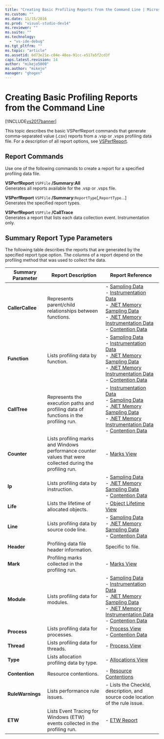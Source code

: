 ```yaml
---
title: "Creating Basic Profiling Reports from the Command Line | Microsoft Docs"
ms.custom: ""
ms.date: 11/15/2016
ms.prod: "visual-studio-dev14"
ms.reviewer: ""
ms.suite: ""
ms.technology: 
  - "vs-ide-debug"
ms.tgt_pltfrm: ""
ms.topic: "article"
ms.assetid: 6d73e21e-c04e-48ea-91cc-e517a5f2cd3f
caps.latest.revision: 14
author: "mikejo5000"
ms.author: "mikejo"
manager: "ghogen"
---
```

# Creating Basic Profiling Reports from the Command Line
[!INCLUDE[vs2017banner](../includes/vs2017banner.md)]

This topic describes the basic VSPerfReport commands that generate comma-separated value (.csv) reports from a .vsp or .vsps profiling data file. For a description of all report options, see [VSPerfReport](../profiling/vsperfreport.md).  
  
## Report Commands  
 Use one of the following commands to create a report for a specified profiling data file.  
  
 **VSPerfReport** `VSPFile` **/Summary:All**  
 Generates all reports available for the .vsp or .vsps file.  
  
 **VSPerfReport** `VSPFile` **/Summary:**`ReportType`[,`ReportType`...]  
 Generates the specified report types.  
  
 **VSPerfReport** `VSPFile` **/CallTrace**  
 Generates a report that lists each data collection event. Instrumentation only.  
  
## Summary Report Type Parameters  
 The following table describes the reports that are generated by the specified report type option. The columns of a report depend on the profiling method that was used to collect the data.  
  
|Summary Parameter|Report Description|Report Reference|  
|-----------------------|------------------------|----------------------|  
|**CallerCallee**|Represents parent/child relationships between functions.|-   [Sampling Data](../profiling/caller-callee-view-sampling-data.md)<br />-   [Instrumentation Data](../profiling/caller-callee-view-instrumentation-data.md)<br />-   [.NET Memory Sampling Data](../profiling/caller-callee-view-dotnet-memory-sampling-data.md)<br />-   [.NET Memory Instrumentation Data](../profiling/caller-callee-view-net-memory-instrumentation-data.md)<br />-   [Contention Data](../profiling/caller-callee-view-contention-data.md)|  
|**Function**|Lists profiling data by function.|-   [Sampling Data](../profiling/functions-view-sampling-data.md)<br />-   [Instrumentation Data](../profiling/functions-view-instrumentation-data.md)<br />-   [.NET Memory Sampling Data](../profiling/functions-view-dotnet-memory-sampling-data.md)<br />-   [.NET Memory Instrumentation Data](../profiling/functions-view-dotnet-memory-instrumentation-data.md)<br />-   [Contention Data](../profiling/functions-view-contention-data.md)|  
|**CallTree**|Represents the execution paths and profiling data of functions in the profiling run.|-   [Instrumentation Data](../profiling/call-tree-view-instrumentation-data.md)<br />-   [Sampling Data](../profiling/call-tree-view-sampling-data.md)<br />-   [.NET Memory Sampling Data](../profiling/call-tree-view-dotnet-memory-sampling-data.md)<br />-   [.NET Memory Instrumentation Data](../profiling/call-tree-view-dotnet-memory-instrumentation-data.md)<br />-   [Contention Data](../profiling/call-tree-view-contention-data.md)|  
|**Counter**|Lists profiling marks and Windows performance counter values that were collected during the profiling run.|-   [Marks View](../profiling/marks-view.md)|  
|**Ip**|Lists profiling data by instruction.|-   [Sampling Data](../profiling/instruction-pointers-ips-view-sampling-data.md)<br />-   [.NET Memory Sampling Data](../profiling/instruction-pointers-ips-view-dotnet-memory-sampling-data.md)<br />-   [Contention Data](../profiling/instruction-pointers-ips-view-contention-data.md)|  
|**Life**|Lists the lifetime of allocated objects.|-   [Object Lifetime View](../profiling/object-lifetime-view.md)|  
|**Line**|Lists profiling data by source code line.|-   [Sampling Data](../profiling/lines-view-sampling-data.md)<br />-   [.NET Memory Sampling Data](../profiling/lines-view-dotnet-memory-sampling-data.md)<br />-   [Contention Data](../profiling/lines-view-contention-data.md)|  
|**Header**|Profiling data file header information.|Specific to file.|  
|**Mark**|Profiling marks collected in the profiling run.|-   [Marks View](../profiling/marks-view.md)|  
|**Module**|Lists profiling data for modules.|-   [Sampling Data](../profiling/modules-view-sampling-data.md)<br />-   [Instrumentation Data](../profiling/modules-view-instrumentation-data.md)<br />-   [.NET Memory Sampling Data](../profiling/modules-view-dotnet-memory-sampling-data.md)<br />-   [.NET Memory Instrumentation Data](../profiling/modules-view-dotnet-memory-instrumentation-data.md)<br />-   [Contention Data](../profiling/modules-view-contention-data.md)|  
|**Process**|Lists profiling data for processes.|-   [Process View](../profiling/process-view.md)<br />-   [Contention Data](../profiling/process-view-contention-data.md)|  
|**Thread**|Lists profiling data for threads.|-   [Process View](../profiling/process-view.md)|  
|**Type**|Lists allocation profiling data by type.|-   [Allocations View](../profiling/dotnet-memory-allocations-view.md)|  
|**Contention**|Resource contentions.|-   [Resource Contentions](../profiling/resource-contentions-view-contention-data.md)|  
|**RuleWarnings**|Lists performance rule issues.|-   Lists the CheckId, description, and source code location of the rule issue.|  
|**ETW**|Lists Event Tracing for Windows (ETW) events collected in the profiling run.|-   [ETW Report](../profiling/event-tracing-for-windows-etw-report.md)|



